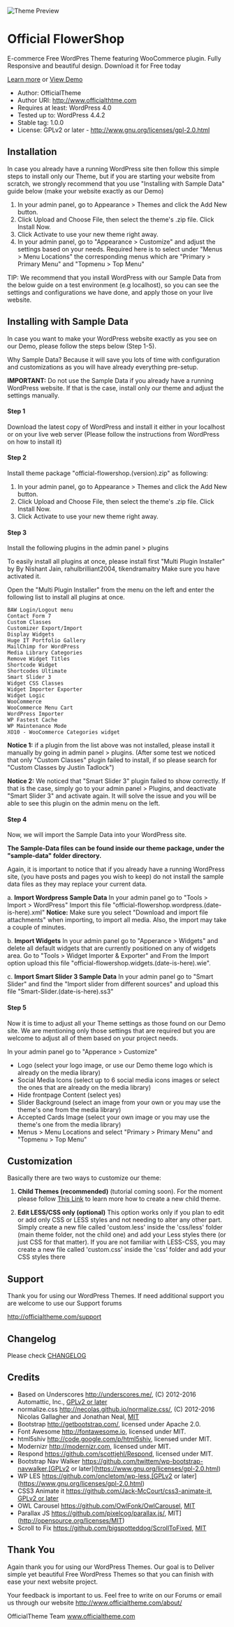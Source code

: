 ![Theme Preview](http://s17.postimg.org/itc0c0ibz/official_flowershop_github.jpg)

# Official FlowerShop

E-commerce Free WordPres Theme featuring WooCommerce plugin. Fully Responsive and beautiful design. Download it for Free today

[Learn more](http://www.officialtheme.com/themes/official-flowershop/) or 
[View Demo](http://official-flowershop.cloudaccess.host/)


* Author: OfficialTheme
* Author URI: http://www.officialthtme.com
* Requires at least: WordPress 4.0
* Tested up to: WordPress 4.4.2
* Stable tag: 1.0.0
* License: GPLv2 or later - http://www.gnu.org/licenses/gpl-2.0.html


## Installation
In case you already have a running WordPress site then follow this simple steps to install only our Theme, but if you are starting your website from scratch, we strongly recommend that you use "Installing with Sample Data" guide below (make your website exactly as our Demo)

1. In your admin panel, go to Appearance > Themes and click the Add New button.
2. Click Upload and Choose File, then select the theme's .zip file. Click Install Now.
3. Click Activate to use your new theme right away.
4. In your admin panel, go to "Appearance > Customize" and adjust the settings based on your needs. Required here is to select under  "Menus > Menu Locations" the corresponding menus which are "Primary > Primary Menu" and "Topmenu > Top Menu"

TIP: We recommend that you install WordPress with our Sample Data from the below guide on a test environment (e.g localhost), so you can see the settings and configurations we have done, and apply those on your live website.


## Installing with Sample Data
In case you want to make your WordPress website exactly as you see on our Demo, please follow the steps below (Step 1-5).

Why Sample Data? Because it will save you lots of time with configuration and customizations as you will have already everything pre-setup.

**IMPORTANT:** Do not use the Sample Data if you already have a running WordPress website. If that is the case, install only our theme and adjust the settings manually. 


#### Step 1
Download the latest copy of WordPress and install it either in your localhost
or on your live web server (Please follow the instructions from
WordPress on how to install it)


#### Step 2
Install theme package "official-flowershop.(version).zip" as following:

1. In your admin panel, go to Appearance > Themes and click the Add New button.
2. Click Upload and Choose File, then select the theme's .zip file. Click Install Now.
3. Click Activate to use your new theme right away.


#### Step 3
Install the following plugins in the admin panel > plugins

To easily install all plugins at once, please install first 
"Multi Plugin Installer" by By Nishant Jain, rahulbrilliant2004, tikendramaitry
Make sure you have activated it.

Open the "Multi Plugin Installer" from the menu on the left and enter the following list to install all plugins at once.


```
BAW Login/Logout menu
Contact Form 7
Custom Classes
Customizer Export/Import
Display Widgets
Huge IT Portfolio Gallery
MailChimp for WordPress
Media Library Categories
Remove Widget Titles
Shortcode Widget
Shortcodes Ultimate
Smart Slider 3
Widget CSS Classes
Widget Importer Exporter
Widget Logic
WooCommerce
WooCommerce Menu Cart
WordPress Importer
WP Fastest Cache
WP Maintenance Mode
XO10 - WooCommerce Categories widget
```


**Notice 1:** if a plugin from the list above was not installed, please install it manually by going in admin panel > plugins. 
(After some test we noticed that only "Custom Classes" plugin failed to install, if so please search for "Custom Classes by Justin Tadlock") 

**Notice 2:** We noticed that "Smart Slider 3" plugin failed to show correctly. If that is the case, simply go to your admin panel > Plugins, and deactivate "Smart Slider 3" and activate again. It will solve the issue and you will be able to see this plugin on the admin menu on the left.


#### Step 4
Now, we will import the Sample Data into your WordPress site. 

**The Sample-Data files can be found inside our theme package, under the "sample-data" folder directory.**

Again, it is important to notice that if you already have a running WordPress site, (you have posts and pages you wish to keep) do not install the sample data files as they may replace your current data.

a. **Import Wordpress Sample Data** 
In your admin panel go to "Tools > Import > WordPress"
Import this file "official-flowershop.wordpress.(date-is-here).xml"
**Notice:** Make sure you select "Download and import file attachments" when importing, to import all media. Also, the import may take a couple of minutes.

b. **Import Widgets**
In your admin panel go to "Apperance > Widgets" and delete all default widgets that are currently positioned on any of widgets area. 
Go to "Tools > Widget Importer & Exporter" and From the Import option upload this file "official-flowershop.widgets.(date-is-here).wie". 

c. **Import Smart Slider 3 Sample Data**
In your admin panel go to "Smart Slider" and find the "Import slider from different sources" and upload this file "Smart-Slider.(date-is-here).ss3"


#### Step 5
Now it is time to adjust all your Theme settings as those found on our Demo site. We are mentioning only those settings that are required but you are welcome to adjust all of them based on your project needs.

In your admin panel go to "Apperance > Customize"

- Logo (select your logo image, or use our Demo theme logo which is already on the media library)
- Social Media Icons (select up to 6 social media icons images or select the ones that are already on the media library)
- Hide frontpage Content (select yes)
- Slider Background (select an image from your own or you may use the theme's one from the media library)
-  Accepted Cards Image (select your own image or you may use the theme's one from the media library)
-  Menus > Menu Locations and select "Primary > Primary Menu" and "Topmenu > Top Menu"


## Customization
Basically there are two ways to customize our theme:

1. **Child Themes (recommended)** (tutorial coming soon). For the moment please follow [This Link](http://www.wpbeginner.com/wp-themes/how-to-create-a-wordpress-child-theme-video/) to learn more how to create a new child theme.

2. **Edit LESS/CSS only (optional)** This option works only if you plan to edit or add only CSS or LESS styles and not needing to alter any other part. Simply create a new file called 'custom.less' inside the 'css/less' folder (main theme folder, not the child one) and add your Less styles there (or just CSS for that matter). If you are not familiar with LESS-CSS, you may create a new file called 'custom.css' inside the 'css' folder and add your CSS styles there


## Support
Thank you for using our WordPress Themes. If need additional support you are welcome to use our Support forums

http://officialtheme.com/support

## Changelog
Please check [CHANGELOG](CHANGELOG.md)


## Credits
* Based on Underscores http://underscores.me/, (C) 2012-2016 Automattic, Inc., [GPLv2 or later](https://www.gnu.org/licenses/gpl-2.0.html)
* normalize.css http://necolas.github.io/normalize.css/, (C) 2012-2016 Nicolas Gallagher and Jonathan Neal, [MIT](http://opensource.org/licenses/MIT)
* Bootstrap http://getbootstrap.com/, licensed under Apache 2.0.
* Font Awesome http://fontawesome.io, licensed under MIT.
* html5shiv http://code.google.com/p/html5shiv, licensed under MIT.
* Modernizr http://modernizr.com, licensed under MIT.
* Respond https://github.com/scottjehl/Respond, licensed under MIT.
* Bootstrap Nav Walker https://github.com/twittem/wp-bootstrap-navwalker,[GPLv2 or later](https://www.gnu.org/licenses/gpl-2.0.html)
* WP LES https://github.com/oncletom/wp-less,[GPLv2 or later](https://www.gnu.org/licenses/gpl-2.0.html)
* CSS3 Animate it https://github.com/Jack-McCourt/css3-animate-it, [GPLv2 or later](https://www.gnu.org/licenses/gpl-2.0.html)
* OWL Carousel https://github.com/OwlFonk/OwlCarousel, [MIT](http://opensource.org/licenses/MIT)
* Parallax JS https://github.com/pixelcog/parallax.js/, MIT](http://opensource.org/licenses/MIT)
* Scroll to Fix https://github.com/bigspotteddog/ScrollToFixed, [MIT](http://opensource.org/licenses/MIT)

## Thank You
Again thank you for using our WordPress Themes. Our goal is to Deliver simple yet beautiful Free WordPress Themes so that you can finish with ease your next website project. 

Your feedback is important to us. Feel free to write on our Forums or email us through our website
http://www.officialtheme.com/about/

OfficialTheme Team
www.officialtheme.com
